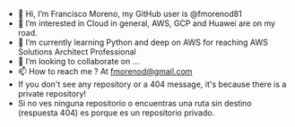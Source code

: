 - 👋 Hi, I’m Francisco Moreno, my GitHub user is @fmorenod81
- 👀 I’m interested in Cloud in general, AWS, GCP and Huawei are on my road.
- 🌱 I’m currently learning Python and deep on AWS for reaching AWS Solutions Architect Professional
- 💞️ I’m looking to collaborate on ...
- 📫 How to reach me ? At fmorenod@gmail.com
- If you don't see any repository or a 404 message, it's because there is a private repository!
- Si no ves ninguna repositorio o encuentras una ruta sin destino (respuesta 404) es porque es un repositorio privado. 

<!---
fmorenod81/fmorenod81 is a ✨ special ✨ repository because its `README.md` (this file) appears on your GitHub profile.
You can click the Preview link to take a look at your changes.
--->
